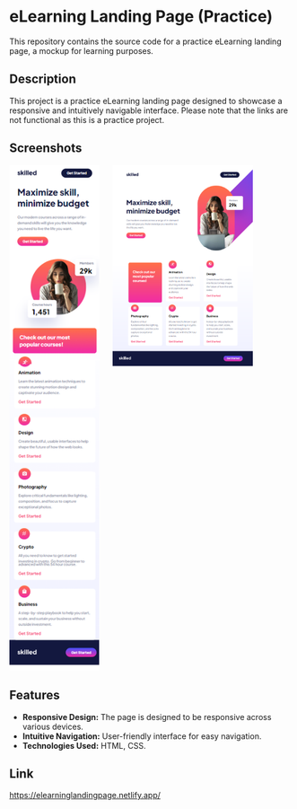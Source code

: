# eLearning Landing Page (Practice)

This repository contains the source code for a practice eLearning landing page, a mockup for learning purposes.

## Description

This project is a practice eLearning landing page designed to showcase a responsive and intuitively navigable interface. Please note that the links are not functional as this is a practice project.


## Screenshots

<img src="./img/img1.png" alt="Screenshot 2" style="width: 160px; margin-right: 20px;" />
<img src="./img/img2.png" alt="Screenshot 2" style="width: 250px; vertical-align: top;" />



## Features

- **Responsive Design:** The page is designed to be responsive across various devices.
- **Intuitive Navigation:** User-friendly interface for easy navigation.
- **Technologies Used:** HTML, CSS.

## Link
https://elearninglandingpage.netlify.app/
 



